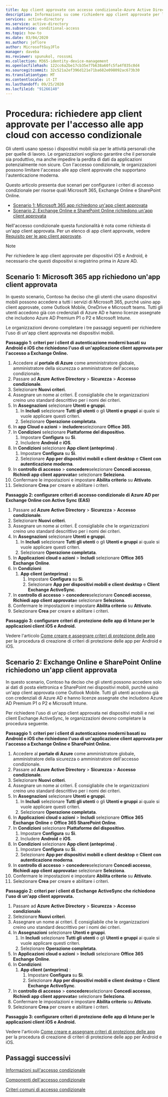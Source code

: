```yaml
---
title: App client approvate con accesso condizionale-Azure Active Directory
description: Informazioni su come richiedere app client approvate per l'accesso alle app cloud con accesso condizionale in Azure Active Directory.
services: active-directory
ms.service: active-directory
ms.subservice: conditional-access
ms.topic: how-to
ms.date: 03/04/2020
ms.author: joflore
author: MicrosoftGuyJFlo
manager: daveba
ms.reviewer: spunukol, rosssmi
ms.collection: M365-identity-device-management
ms.openlocfilehash: 122cc6a2be17cb35e77b638a60fc5fa4f035c0d4
ms.sourcegitcommit: 32c521a2ef396d121e71ba682e098092ac673b30
ms.translationtype: MT
ms.contentlocale: it-IT
ms.lasthandoff: 09/25/2020
ms.locfileid: "91266140"
---
```

# <a name="how-to-require-approved-client-apps-for-cloud-app-access-with-conditional-access"></a>Procedura: richiedere app client approvate per l'accesso alle app cloud con accesso condizionale

Gli utenti usano spesso i dispositivi mobili sia per le attività personali che per quelle di lavoro. Le organizzazioni vogliono garantire che il personale sia produttivo, ma anche impedire la perdita di dati da applicazioni potenzialmente non sicure. Con l'accesso condizionale, le organizzazioni possono limitare l'accesso alle app client approvate che supportano l'autenticazione moderna.

Questo articolo presenta due scenari per configurare i criteri di accesso condizionale per risorse quali Microsoft 365, Exchange Online e SharePoint Online.

- [Scenario 1: Microsoft 365 app richiedono un'app client approvata](#scenario-1-microsoft-365-apps-require-an-approved-client-app)
- [Scenario 2: Exchange Online e SharePoint Online richiedono un'app client approvata](#scenario-2-exchange-online-and-sharepoint-online-require-an-approved-client-app)

Nell'accesso condizionale questa funzionalità è nota come richiesta di un'app client approvata. Per un elenco di app client approvate, vedere [Requisito per le app client approvate](concept-conditional-access-grant.md#require-approved-client-app).

> [!NOTE]
> Per richiedere le app client approvate per dispositivi iOS e Android, è necessario che questi dispositivi si registrino prima in Azure AD.

## <a name="scenario-1-microsoft-365-apps-require-an-approved-client-app"></a>Scenario 1: Microsoft 365 app richiedono un'app client approvata

In questo scenario, Contoso ha deciso che gli utenti che usano dispositivi mobili possono accedere a tutti i servizi di Microsoft 365, purché usino app client approvate, come Outlook Mobile, OneDrive e Microsoft teams. Tutti gli utenti accedono già con credenziali di Azure AD e hanno licenze assegnate che includono Azure AD Premium P1 o P2 e Microsoft Intune.

Le organizzazioni devono completare i tre passaggi seguenti per richiedere l'uso di un'app client approvata nei dispositivi mobili.

**Passaggio 1: criteri per i client di autenticazione moderni basati su Android e iOS che richiedono l'uso di un'applicazione client approvata per l'accesso a Exchange Online.**

1. Accedere al **portale di Azure** come amministratore globale, amministratore della sicurezza o amministratore dell'accesso condizionale.
1. Passare ad **Azure Active Directory** > **Sicurezza** > **Accesso condizionale**.
1. Selezionare **Nuovi criteri**.
1. Assegnare un nome ai criteri. È consigliabile che le organizzazioni creino uno standard descrittivo per i nomi dei criteri.
1. In **Assegnazioni** selezionare **Utenti e gruppi**.
   1. In **Includi** selezionare **Tutti gli utenti** o gli **Utenti e gruppi** ai quale si vuole applicare questi criteri. 
   1. Selezionare **Operazione completata**.
1. In **app Cloud o azioni**  >  **includere**selezionare **Office 365**.
1. In **Condizioni** selezionare **Piattaforme del dispositivo**.
   1. Impostare **Configura** su **Sì**.
   1. Includere **Android** e **iOS**.
1. In **Condizioni** selezionare **App client (anteprima)** .
   1. Impostare **Configura** su **Sì**.
   1. Selezionare **App per dispositivi mobili e client desktop** e **Client con autenticazione moderna**.
1. In **controllo di accesso**  >  **concedere**selezionare **Concedi accesso**, **Richiedi app client approvata**e selezionare **Seleziona**.
1. Confermare le impostazioni e impostare **Abilita criterio** su **Attivato**.
1. Selezionare **Crea** per creare e abilitare i criteri.

**Passaggio 2: configurare criteri di accesso condizionale di Azure AD per Exchange Online con Active Sync (EAS)**

1. Passare ad **Azure Active Directory** > **Sicurezza** > **Accesso condizionale**.
1. Selezionare **Nuovi criteri**.
1. Assegnare un nome ai criteri. È consigliabile che le organizzazioni creino uno standard descrittivo per i nomi dei criteri.
1. In **Assegnazioni** selezionare **Utenti e gruppi**.
   1. In **Includi** selezionare **Tutti gli utenti** o gli **Utenti e gruppi** ai quale si vuole applicare questi criteri. 
   1. Selezionare **Operazione completata**.
1. In **Applicazioni cloud o azioni** > **Includi** selezionare **Office 365 Exchange Online**.
1. In **Condizioni**:
   1. **App client (anteprima)** :
      1. Impostare **Configura** su **Sì**.
      1. Selezionare **App per dispositivi mobili e client desktop** e **Client Exchange ActiveSync**.
1. In **controllo di accesso**  >  **concedere**selezionare **Concedi accesso**, **Richiedi app client approvata**e selezionare **Seleziona**.
1. Confermare le impostazioni e impostare **Abilita criterio** su **Attivato**.
1. Selezionare **Crea** per creare e abilitare i criteri.

**Passaggio 3: configurare criteri di protezione delle app di Intune per le applicazioni client iOS e Android.**

Vedere l'articolo [Come creare e assegnare criteri di protezione delle app](/intune/apps/app-protection-policies) per la procedura di creazione di criteri di protezione delle app per Android e iOS. 

## <a name="scenario-2-exchange-online-and-sharepoint-online-require-an-approved-client-app"></a>Scenario 2: Exchange Online e SharePoint Online richiedono un'app client approvata

In questo scenario, Contoso ha deciso che gli utenti possono accedere solo ai dati di posta elettronica e SharePoint nei dispositivi mobili, purché usino un'app client approvata come Outlook Mobile. Tutti gli utenti accedono già con credenziali di Azure AD e hanno licenze assegnate che includono Azure AD Premium P1 o P2 e Microsoft Intune.

Per richiedere l'uso di un'app client approvata nei dispositivi mobili e nei client Exchange ActiveSync, le organizzazioni devono completare la procedura seguente.

**Passaggio 1: criteri per i client di autenticazione moderni basati su Android e iOS che richiedono l'uso di un'applicazione client approvata per l'accesso a Exchange Online e SharePoint Online.**

1. Accedere al **portale di Azure** come amministratore globale, amministratore della sicurezza o amministratore dell'accesso condizionale.
1. Passare ad **Azure Active Directory** > **Sicurezza** > **Accesso condizionale**.
1. Selezionare **Nuovi criteri**.
1. Assegnare un nome ai criteri. È consigliabile che le organizzazioni creino uno standard descrittivo per i nomi dei criteri.
1. In **Assegnazioni** selezionare **Utenti e gruppi**.
   1. In **Includi** selezionare **Tutti gli utenti** o gli **Utenti e gruppi** ai quale si vuole applicare questi criteri. 
   1. Selezionare **Operazione completata**.
1. In **Applicazioni cloud o azioni** > **Includi** selezionare **Office 365 Exchange Online** e **Office 365 SharePoint Online**.
1. In **Condizioni** selezionare **Piattaforme del dispositivo**.
   1. Impostare **Configura** su **Sì**.
   1. Includere **Android** e **iOS**.
1. In **Condizioni** selezionare **App client (anteprima)** .
   1. Impostare **Configura** su **Sì**.
   1. Selezionare **App per dispositivi mobili e client desktop** e **Client con autenticazione moderna**.
1. In **controllo di accesso**  >  **concedere**selezionare **Concedi accesso**, **Richiedi app client approvata**e selezionare **Seleziona**.
1. Confermare le impostazioni e impostare **Abilita criterio** su **Attivato**.
1. Selezionare **Crea** per creare e abilitare i criteri.

**Passaggio 2: criteri per i client di Exchange ActiveSync che richiedono l'uso di un'app client approvata.**

1. Passare ad **Azure Active Directory** > **Sicurezza** > **Accesso condizionale**.
1. Selezionare **Nuovi criteri**.
1. Assegnare un nome ai criteri. È consigliabile che le organizzazioni creino uno standard descrittivo per i nomi dei criteri.
1. In **Assegnazioni** selezionare **Utenti e gruppi**.
   1. In **Includi** selezionare **Tutti gli utenti** o gli **Utenti e gruppi** ai quale si vuole applicare questi criteri. 
   1. Selezionare **Operazione completata**.
1. In **Applicazioni cloud o azioni** > **Includi** selezionare **Office 365 Exchange Online**.
1. In **Condizioni**:
   1. **App client (anteprima)** :
      1. Impostare **Configura** su **Sì**.
      1. Selezionare **App per dispositivi mobili e client desktop** e **Client Exchange ActiveSync**.
1. In **controllo di accesso**  >  **concedere**selezionare **Concedi accesso**, **Richiedi app client approvata**e selezionare **Seleziona**.
1. Confermare le impostazioni e impostare **Abilita criterio** su **Attivato**.
1. Selezionare **Crea** per creare e abilitare i criteri.

**Passaggio 3: configurare criteri di protezione delle app di Intune per le applicazioni client iOS e Android.**

Vedere l'articolo [Come creare e assegnare criteri di protezione delle app](/intune/apps/app-protection-policies) per la procedura di creazione di criteri di protezione delle app per Android e iOS. 

## <a name="next-steps"></a>Passaggi successivi

[Informazioni sull'accesso condizionale](overview.md)

[Componenti dell'accesso condizionale](concept-conditional-access-policies.md)

[Criteri comuni di accesso condizionale](concept-conditional-access-policy-common.md)
